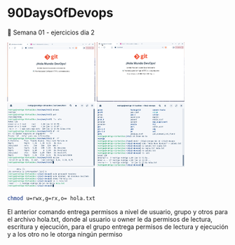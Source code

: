 # 90DaysOfDevops
🚀 Semana 01 - ejercicios dia 2

<img src="../../../docs/semana1/day2-casopractico1.PNG" width="200"/>
<img src="../../../docs/semana1/day2-casopractico1-adicional.PNG" width="200"/>
<img src="../../../docs/semana1/day2-tarea1.1.PNG" width="200"/>
<img src="../../../docs/semana1/day2-tarea1.2.PNG" width="200"/>
<img src="../../../docs/semana1/day2-tarea1.3.PNG" width="200"/>


```bash
chmod u=rwx,g=rx,o= hola.txt
```
El anterior comando entrega permisos a nivel de usuario, grupo y otros para el archivo hola.txt, donde al usuario u owner le da permisos
de lectura, escritura y ejecución, para el grupo entrega permisos de lectura y ejecución y a los otro no le otorga ningún permiso